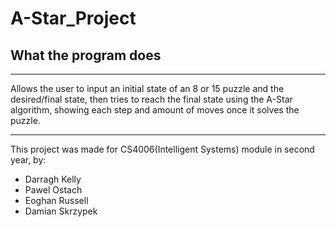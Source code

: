 # A-Star_Project
## What the program does
---
Allows the user to input an initial state of an 8 or 15 puzzle and the desired/final state, then tries to reach the final state using the A-Star algorithm, showing each step and amount of moves once it solves the puzzle.

---
This project was made for CS4006(Intelligent Systems) module in second year, by: 
* Darragh Kelly
* Pawel Ostach
* Eoghan Russell
* Damian Skrzypek
